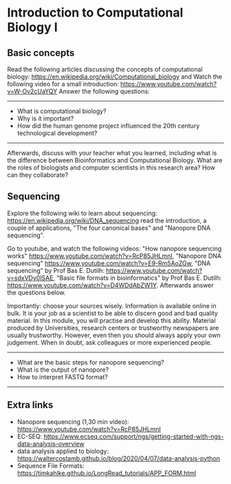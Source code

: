 # Introduction to Computational Biology I

## Basic concepts

Read the following articles discussing the concepts of computational biology: https://en.wikipedia.org/wiki/Computational_biology and  Watch the following video for a small introduction: https://www.youtube.com/watch?v=W-Ov2cUaYQY Answer the following questions:

--------------

- What is computational biology?
- Why is it important?
- How did the human genome project influenced the 20th century technological development?

--------------

Afterwards, discuss with your teacher what you learned, including what is the difference between Bioinformatics and Computational Biology. What are the roles of biologists and computer scientists in this research area? How can they collaborate? 

## Sequencing

Explore the following wiki to learn about sequencing: https://en.wikipedia.org/wiki/DNA_sequencing read the introduction, a couple of applications, "The four canonical bases"
and "Nanopore DNA sequencing".

Go to youtube, and watch the following videos: "How nanopore sequencing works" https://www.youtube.com/watch?v=RcP85JHLmnI, "Nanopore DNA sequencing" https://www.youtube.com/watch?v=E9-Rm5AoZGw, "DNA sequencing" by Prof Bas E. Dutilh: https://www.youtube.com/watch?v=sdxVDy0lSAE, "Basic file formats in bioinformatics" by Prof Bas E. Dutilh: https://www.youtube.com/watch?v=D4WDdAbZW1Y. Afterwards answer the questions below.  

Importantly: choose your sources wisely. Information is available online in bulk. It is your job as a scientist to be able to discern good and bad quality material. In this module, you will practise and develop this ability. Material produced by Universities, research centers or trustworthy newspapers are usually trustworthy. However, even then you should always apply your own judgement. When in doubt, ask colleagues or more experienced people.  

--------------

- What are the basic steps for nanopore sequencing? 
- What is the output of nanopore?
- How to interpret FASTQ format?

--------------

## Extra links

- Nanopore sequencing (1,30 min video): https://www.youtube.com/watch?v=RcP85JHLmnI
- EC-SEQ: https://www.ecseq.com/support/ngs/getting-started-with-ngs-data-analysis-overview
- data analysis applied to biology: https://waltercostamb.github.io/blog/2020/04/07/data-analysis-python
- Sequence File Formats: https://timkahlke.github.io/LongRead_tutorials/APP_FORM.html
